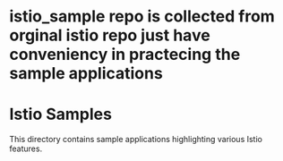 # istio_sample repo is collected from orginal istio repo just have conveniency in practecing the sample applications

# Istio Samples

This directory contains sample applications highlighting various Istio features.
